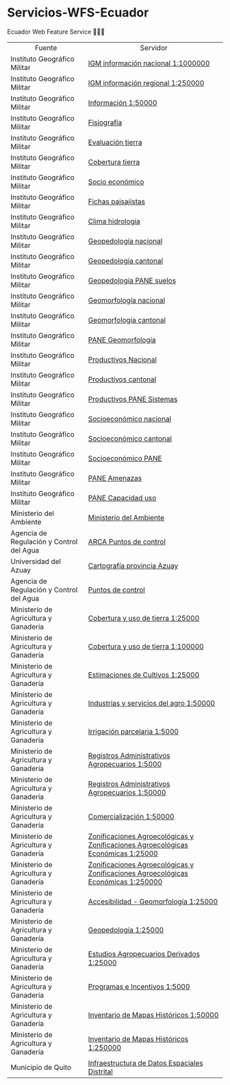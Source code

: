 # Servicios-WFS-Ecuador
Ecuador Web Feature Service 👩🏾‍💻

<table style="width:100%">
<tr>
  <td align="center">Fuente</td>
<td align="center">Servidor</td>
</tr>
  
<tr>
<td>  Instituto Geográfico Militar </td>
<td> <a href="http://www.geoportaligm.gob.ec/nacional/wfs">IGM información nacional 1:1000000 </td>
</tr>

<tr>
<td>  Instituto Geográfico Militar  </td>
<td> <a href="http://www.geoportaligm.gob.ec/regional/wfs">IGM información regional 1:250000 </td>
</tr>

<tr>
<td>  Instituto Geográfico Militar  </td>
<td> <a href="http://www.geoportaligm.gob.ec/50k/igm/wfs?service=wfs&version=1.1.0&request=GetCapabilities">Información 1:50000 </td>
</tr>

<tr>
<td>  Instituto Geográfico Militar  </td>
<td> <a href="http://www.geoportaligm.gob.ec/p_afc/fisiografia/wfs?service=wfs&version=1.1.0&request=GetCapabilities">Fisiografía </td>
</tr>

<tr>
<td>  Instituto Geográfico Militar  </td>
<td> <a href="http://www.geoportaligm.gob.ec/p_afc/eval_tierra/wfs?service=wfs&version=1.1.0&request=GetCapabilities">Evaluación tierra </td>
</tr>

<tr>
<td>  Instituto Geográfico Militar  </td>
<td> <a href="http://www.geoportaligm.gob.ec/p_afc/cob_uso/wfs?service=wfs&version=1.1.0&request=GetCapabilities">Cobertura tierra  </td>
</tr>

<tr>
<td>  Instituto Geográfico Militar  </td>
<td> <a href="http://www.geoportaligm.gob.ec/p_afc/socioeconomico/wfs?service=wfs&version=1.1.0&request=GetCapabilities">Socio económico</td>
</tr>

<tr>
<td>  Instituto Geográfico Militar  </td>
<td> <a href="http://www.geoportaligm.gob.ec/p_afc/f_paisaje/wfs?service=wfs&version=1.1.0&request=GetCapabilities">Fichas paisajistas</td>
</tr>

<tr>
<td>  Instituto Geográfico Militar  </td>
<td> <a href="http://www.geoportaligm.gob.ec/p_geoinformacion/Clima_Hidrologia/wfs?service=wfs&version=1.1.0&request=GetCapabilities">Clima hidrología </td>
</tr>

<tr>
<td>  Instituto Geográfico Militar  </td>
<td> <a href="http://www.geoportaligm.gob.ec/p_geoinformacion/Geopedologia/wfs?service=wfs&version=1.1.0&request=GetCapabilities">Geopedología nacional </td>
</tr>

<tr>
<td>  Instituto Geográfico Militar  </td>
<td> <a href="http://www.geoportaligm.gob.ec/p_geoinformacion/Suelos/wfs?service=wfs&version=1.1.0&request=GetCapabilities">Geopedología cantonal </td>
</tr>

<tr>
<td>  Instituto Geográfico Militar  </td>
<td> <a href="http://www.geoportaligm.gob.ec/p_geoinformacion/PANE_Suelos/wfs?service=wfs&version=1.1.0&request=GetCapabilities">Geopedología PANE suelos </td>
</tr>

<tr>
<td>  Instituto Geográfico Militar  </td>
<td> <a href="http://www.geoportaligm.gob.ec/p_geoinformacion/Geopedologia/wfs?service=wfs&version=1.1.0&request=GetCapabilities">Geomorfología nacional </td>
</tr>

<tr>
<td>  Instituto Geográfico Militar  </td>
<td> <a href="http://www.geoportaligm.gob.ec/p_geoinformacion/Geomorfologia/wfs?service=wfs&version=1.1.0&request=GetCapabilities">Geomorfología cantonal </td>
</tr>

<tr>
<td>  Instituto Geográfico Militar  </td>
<td> <a href="http://www.geoportaligm.gob.ec/p_geoinformacion/PANE_Geomorfologia/wfs?service=wfs&version=1.1.0&request=GetCapabilities">PANE Geomorfología </td>
</tr>

<tr>
<td>  Instituto Geográfico Militar  </td>
<td> <a href="http://www.geoportaligm.gob.ec/p_geoinformacion/Cobertura_Uso/wfs?service=wfs&version=1.1.0&request=GetCapabilities">Productivos Nacional </td>
</tr>

<tr>
<td>  Instituto Geográfico Militar  </td>
<td> <a href="http://www.geoportaligm.gob.ec/p_geoinformacion/Sistemas_Productivos/wfs?service=wfs&version=1.1.0&request=GetCapabilities">Productivos cantonal </td>
</tr>

<tr>
<td>  Instituto Geográfico Militar  </td>
<td> <a href="http://www.geoportaligm.gob.ec/p_geoinformacionPANE_CoberturaUso/wfs?service=wfs&version=1.1.0&request=GetCapabilities">Productivos PANE Sistemas </td>
</tr>

<tr>
<td>  Instituto Geográfico Militar  </td>
<td> <a href="http://www.geoportaligm.gob.ec/p_geoinformacion/Mosaicos/wfs?service=wfs&version=1.1.0&request=GetCapabilities">Socioeconómico nacional </td>
</tr>

<tr>
<td>  Instituto Geográfico Militar  </td>
<td> <a href="http://www.geoportaligm.gob.ec/p_geoinformacion/Socioeconomico/wfs?service=wfs&version=1.1.0&request=GetCapabilities">Socioeconómico cantonal </td>
</tr>

<tr>
<td>  Instituto Geográfico Militar  </td>
<td> <a href="http://www.geoportaligm.gob.ec/p_geoinformacion/PANE_SocioEc/wfs?service=wfs&version=1.1.0&request=GetCapabilities">Socioeconómico PANE </td>
</tr>

<tr>
<td>  Instituto Geográfico Militar  </td>
<td> <a href="http://www.ideportal.iee.gob.ec/p_geoinformacion/PANE_Amenazas/wfs?service=wfs&version=1.1.0&request=GetCapabilities">PANE Amenazas </td>
</tr>

<tr>
<td>  Instituto Geográfico Militar  </td>
<td> <a href="http://www.geoportaligm.gob.ec/p_geoinformacion/PANE_CUT/wfs?service=wfs&version=1.1.0&request=GetCapabilities">PANE Capacidad uso </td>
</tr>

<tr>
<td>  Ministerio del Ambiente  </td>
<td> <a href="http://mapainteractivo.ambiente.gob.ec/geoserver/wfs">Ministerio del Ambiente </td>
</tr>

<tr>
<td>  Agencia de Regulación y Control del Agua  </td>
<td> <a href="http://www.geoarca.gob.ec:8080/geoserver/wfs">ARCA Puntos de control </td>
</tr>

<tr>
<td>  Universidad del Azuay  </td>
<td> <a href="http://gis.uazuay.edu.ec:8080/geoserver/cuenca/wfs">Cartografía provincia Azuay </td>
</tr>

<tr>
<td>  Agencia de Regulación y Control del Agua  </td>
<td> <a href="http://www.geoarca.gob.ec:8080/geoserver/wfs">Puntos de control </td>
</tr>

<tr>
<td>  Ministerio de Agricultura y Ganadería  </td>
<td> <a href="http://geoportal.agricultura.gob.ec/sigtierras/cobertura_tierra/wfs?service=wfs&version=1.1.0&request=GetCapabilities">Cobertura y uso de tierra 1:25000 </td>
</tr>

<tr>
<td>  Ministerio de Agricultura y Ganadería  </td>
<td> <a href="http://geoportal.agricultura.gob.ec/cobertura/E100k/wfs?service=wfs&version=1.1.0&request=GetCapabilities">Cobertura y uso de tierra 1:100000 </td>
</tr>

<tr>
<td>  Ministerio de Agricultura y Ganadería  </td>
<td> <a href="http://geoportal.agricultura.gob.ec/cobertura/E25k/wfs?service=wfs&version=1.1.0&request=GetCapabilities">Estimaciones de Cultivos 1:25000 </td>
</tr>

<tr>
<td>  Ministerio de Agricultura y Ganadería  </td>
<td> <a href="http://geoportal.agricultura.gob.ec/infraestructura/E50k/wfs?service=wfs&version=1.1.0&request=GetCapabilities">Industrias y servicios del agro 1:50000 </td>
</tr>

<tr>
<td>  Ministerio de Agricultura y Ganadería  </td>
<td> <a href="http://geoportal.agricultura.gob.ec/demarcacion/E5k/wfs?service=wfs&version=1.1.0&request=GetCapabilities">Irrigación parcelaria 1:5000 </td>
</tr>

<tr>
<td>  Ministerio de Agricultura y Ganadería  </td>
<td> <a href="http://geoportal.agricultura.gob.ec/registros/E5k/wfs?service=wfs&version=1.1.0&request=GetCapabilities">Registros Administrativos Agropecuarios 1:5000 </td>
</tr>

<tr>
<td>  Ministerio de Agricultura y Ganadería  </td>
<td> <a href="http://geoportal.agricultura.gob.ec/registros/E50k/wfs?service=wfs&version=1.1.0&request=GetCapabilities">Registros Administrativos Agropecuarios 1:50000 </td>
</tr>

<tr>
<td>  Ministerio de Agricultura y Ganadería  </td>
<td> <a href="http://geoportal.agricultura.gob.ec/tematicas/E50k/wfs?service=wfs&version=1.1.0&request=GetCapabilities">Comercialización 1:50000 </td>
</tr>

<tr>
<td>  Ministerio de Agricultura y Ganadería  </td>
<td> <a href="http://geoportal.agricultura.gob.ec/sigtierras/zonificaciones/wfs?service=wfs&version=1.1.0&request=GetCapabilities">Zonificaciones Agroecológicas  y
 Zonificaciones Agroecológicas Económicas 1:25000 </td>
</tr>

<tr>
<td>  Ministerio de Agricultura y Ganadería  </td>
<td> <a href="http://geoportal.agricultura.gob.ec/demarcacion/E250k/wfs?service=wfs&version=1.1.0&request=GetCapabilities">Zonificaciones Agroecológicas 
y Zonificaciones Agroecológicas Económicas 1:250000 </td>
</tr>

<tr>
<td>  Ministerio de Agricultura y Ganadería  </td>
<td> <a href="http://geoportal.sigtierras.gob.ec:8080/geoserver/sigtierras/wfs?service=wfs&version=2.0.0&request=GetCapabilities"> Accesibilidad - Geomorfología 1:25000 </td>
</tr>

<tr>
<td>  Ministerio de Agricultura y Ganadería  </td>
<td> <a href="http://geoportal.agricultura.gob.ec/fisiografia/E25k/wfs?service=wfs&version=1.1.0&request=GetCapabilities">Geopedología 1:25000 </td>
</tr>

<tr>
<td>  Ministerio de Agricultura y Ganadería  </td>
<td> <a href="http://geoportal.agricultura.gob.ec/tematicas/E25k/wfs?service=wfs&version=1.1.0&request=GetCapabilities">Estudios Agropecuarios Derivados 1:25000 </td>
</tr>

<tr>
<td>  Ministerio de Agricultura y Ganadería  </td>
<td> <a href="http://geoportal.agricultura.gob.ec/cobertura/E5k/wfs?service=wfs&version=1.1.0&request=GetCapabilities">Programas e Incentivos 1:5000 </td>
</tr>

<tr>
<td>  Ministerio de Agricultura y Ganadería  </td>
<td> <a href="http://geoportal.agricultura.gob.ec/tematicas/E50k/wfs?service=wfs&version=1.1.0&request=GetCapabilities">Inventario de Mapas Históricos 1:50000 </td>
</tr>

<tr>
<td>  Ministerio de Agricultura y Ganadería  </td>
<td> <a href="http://geoportal.agricultura.gob.ec/tematicas/E250k/wfs?service=wfs&version=1.1.0&request=GetCapabilities">Inventario de Mapas Históricos 1:250000 </td>
</tr>

<tr>
<td>  Municipio de Quito  </td>
<td> <a href="http://geoportal.quito.gob.ec/smiq/ayuda.html"> Infraestructura de Datos Espaciales Distrital </td>
</tr>





</table>
